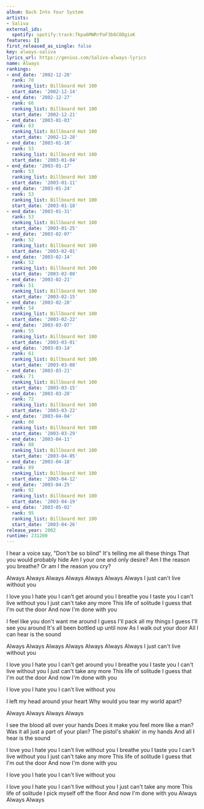 ```yaml
---
album: Back Into Your System
artists:
- Saliva
external_ids:
  spotify: spotify:track:7kpa6MWRrPaF3b6C0DgioK
features: []
first_released_as_single: false
key: always-saliva
lyrics_url: https://genius.com/Saliva-always-lyrics
name: Always
rankings:
- end_date: '2002-12-20'
  rank: 70
  ranking_list: Billboard Hot 100
  start_date: '2002-12-14'
- end_date: '2002-12-27'
  rank: 66
  ranking_list: Billboard Hot 100
  start_date: '2002-12-21'
- end_date: '2003-01-03'
  rank: 63
  ranking_list: Billboard Hot 100
  start_date: '2002-12-28'
- end_date: '2003-01-10'
  rank: 53
  ranking_list: Billboard Hot 100
  start_date: '2003-01-04'
- end_date: '2003-01-17'
  rank: 53
  ranking_list: Billboard Hot 100
  start_date: '2003-01-11'
- end_date: '2003-01-24'
  rank: 53
  ranking_list: Billboard Hot 100
  start_date: '2003-01-18'
- end_date: '2003-01-31'
  rank: 53
  ranking_list: Billboard Hot 100
  start_date: '2003-01-25'
- end_date: '2003-02-07'
  rank: 52
  ranking_list: Billboard Hot 100
  start_date: '2003-02-01'
- end_date: '2003-02-14'
  rank: 52
  ranking_list: Billboard Hot 100
  start_date: '2003-02-08'
- end_date: '2003-02-21'
  rank: 51
  ranking_list: Billboard Hot 100
  start_date: '2003-02-15'
- end_date: '2003-02-28'
  rank: 54
  ranking_list: Billboard Hot 100
  start_date: '2003-02-22'
- end_date: '2003-03-07'
  rank: 55
  ranking_list: Billboard Hot 100
  start_date: '2003-03-01'
- end_date: '2003-03-14'
  rank: 61
  ranking_list: Billboard Hot 100
  start_date: '2003-03-08'
- end_date: '2003-03-21'
  rank: 71
  ranking_list: Billboard Hot 100
  start_date: '2003-03-15'
- end_date: '2003-03-28'
  rank: 72
  ranking_list: Billboard Hot 100
  start_date: '2003-03-22'
- end_date: '2003-04-04'
  rank: 80
  ranking_list: Billboard Hot 100
  start_date: '2003-03-29'
- end_date: '2003-04-11'
  rank: 88
  ranking_list: Billboard Hot 100
  start_date: '2003-04-05'
- end_date: '2003-04-18'
  rank: 89
  ranking_list: Billboard Hot 100
  start_date: '2003-04-12'
- end_date: '2003-04-25'
  rank: 92
  ranking_list: Billboard Hot 100
  start_date: '2003-04-19'
- end_date: '2003-05-02'
  rank: 95
  ranking_list: Billboard Hot 100
  start_date: '2003-04-26'
release_year: 2002
runtime: 231200
---
```

I hear a voice say, "Don't be so blind"
It's telling me all these things
That you would probably hide
Am I your one and only desire?
Am I the reason you breathe?
Or am I the reason you cry?


Always
Always
Always
Always
Always
Always
Always
I just can't live without you


I love you
I hate you
I can't get around you
I breathe you
I taste you
I can't live without you
I just can't take any more
This life of solitude
I guess that I'm out the door
And now I'm done with you


I feel like you don't want me around
I guess I'll pack all my things
I guess I'll see you around
It's all been bottled up until now
As I walk out your door
All I can hear is the sound


Always
Always
Always
Always
Always
Always
Always
I just can't live without you


I love you
I hate you
I can't get around you
I breathe you
I taste you
I can't live without you
I just can't take any more
This life of solitude
I guess that I'm out the door
And now I'm done with you


I love you
I hate you
I can't live without you

I left my head around your heart
Why would you tear my world apart?

Always
Always
Always
Always


I see the blood all over your hands
Does it make you feel more like a man?
Was it all just a part of your plan?
The pistol's shakin' in my hands
And all I hear is the sound


I love you
I hate you
I can't live without you
I breathe you
I taste you
I can't live without you
I just can't take any more
This life of solitude
I guess that I'm out the door
And now I'm done with you


I love you
I hate you
I can't live without you

I love you
I hate you
I can't live without you
I just can't take any more
This life of solitude
I pick myself off the floor
And now I'm done with you
Always
Always
Always
